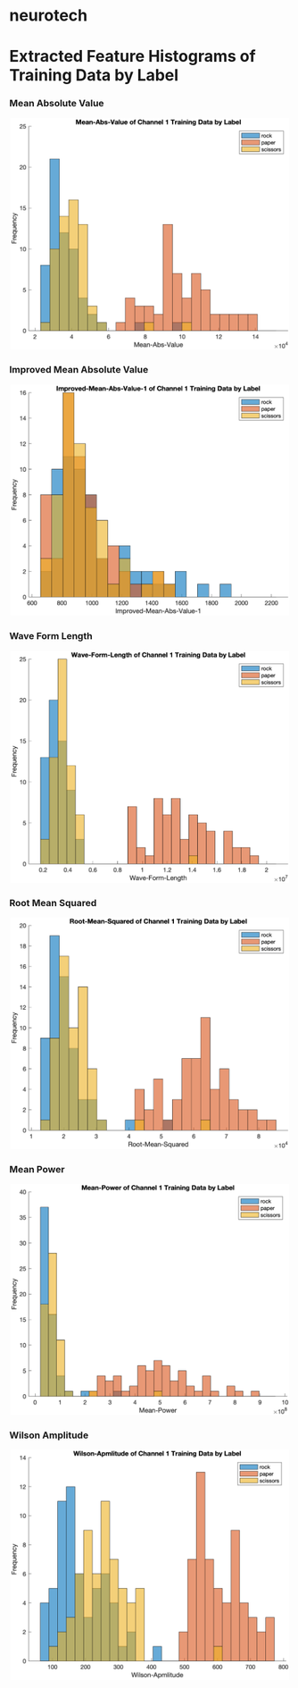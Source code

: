 # neurotech

# Extracted Feature Histograms of Training Data by Label

### Mean Absolute Value
<p align="center">
  <img src="./plots/features/training-Mean-Abs-Value.png" width="500"/>  
</p>

### Improved Mean Absolute Value

<p align="center">
  <img src="./plots/features/training-Improved-Mean-Abs-Value-1.png" width="500"/>  
</p>

### Wave Form Length

<p align="center">
  <img src="./plots/features/training-Wave-Form-Length.png" width="500"/>  
</p>

### Root Mean Squared

<p align="center">
  <img src="./plots/features/training-Root-Mean-Squared.png" width="500"/>  
</p>

### Mean Power

<p align="center">
  <img src="./plots/features/training-Mean-Power.png" width="500"/>  
</p>

### Wilson Amplitude

<p align="center">
  <img src="./plots/features/training-Wilson-Apmlitude.png" width="500"/>  
</p>
